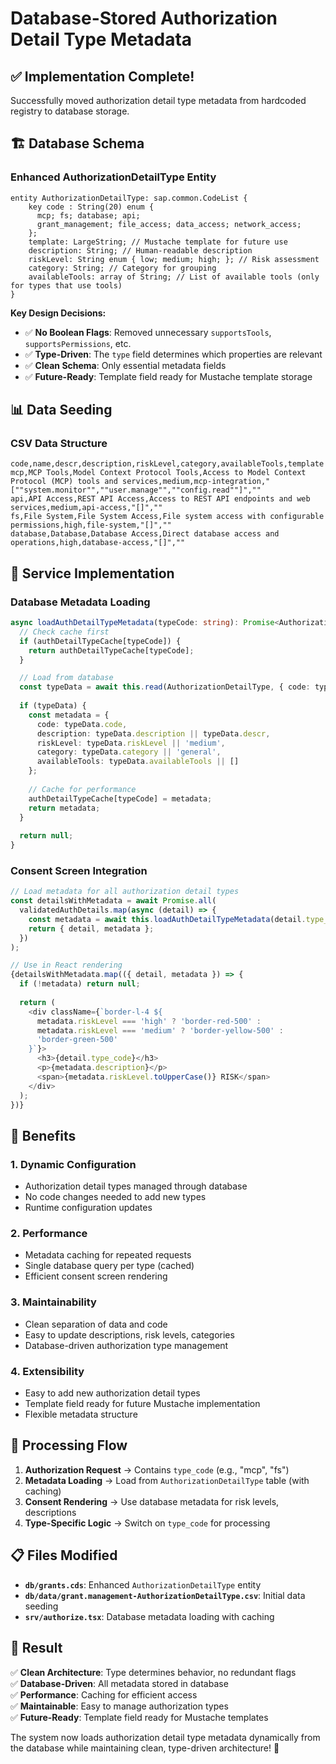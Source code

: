 # Database-Stored Authorization Detail Type Metadata

## ✅ Implementation Complete!

Successfully moved authorization detail type metadata from hardcoded registry to database storage.

## 🏗️ **Database Schema**

### Enhanced AuthorizationDetailType Entity
```cds
entity AuthorizationDetailType: sap.common.CodeList {
    key code : String(20) enum { 
      mcp; fs; database; api;
      grant_management; file_access; data_access; network_access;
    };
    template: LargeString; // Mustache template for future use
    description: String; // Human-readable description
    riskLevel: String enum { low; medium; high; }; // Risk assessment
    category: String; // Category for grouping
    availableTools: array of String; // List of available tools (only for types that use tools)
}
```

**Key Design Decisions:**
- ✅ **No Boolean Flags**: Removed unnecessary `supportsTools`, `supportsPermissions`, etc.
- ✅ **Type-Driven**: The `type` field determines which properties are relevant
- ✅ **Clean Schema**: Only essential metadata fields
- ✅ **Future-Ready**: Template field ready for Mustache template storage

## 📊 **Data Seeding**

### CSV Data Structure
```csv
code,name,descr,description,riskLevel,category,availableTools,template
mcp,MCP Tools,Model Context Protocol Tools,Access to Model Context Protocol (MCP) tools and services,medium,mcp-integration,"[""system.monitor"",""user.manage"",""config.read""]",""
api,API Access,REST API Access,Access to REST API endpoints and web services,medium,api-access,"[]",""
fs,File System,File System Access,File system access with configurable permissions,high,file-system,"[]",""
database,Database,Database Access,Direct database access and operations,high,database-access,"[]",""
```

## 🔧 **Service Implementation**

### Database Metadata Loading
```typescript
async loadAuthDetailTypeMetadata(typeCode: string): Promise<AuthorizationDetailTypeMetadata | null> {
  // Check cache first
  if (authDetailTypeCache[typeCode]) {
    return authDetailTypeCache[typeCode];
  }

  // Load from database
  const typeData = await this.read(AuthorizationDetailType, { code: typeCode });
  
  if (typeData) {
    const metadata = {
      code: typeData.code,
      description: typeData.description || typeData.descr,
      riskLevel: typeData.riskLevel || 'medium',
      category: typeData.category || 'general',
      availableTools: typeData.availableTools || []
    };
    
    // Cache for performance
    authDetailTypeCache[typeCode] = metadata;
    return metadata;
  }
  
  return null;
}
```

### Consent Screen Integration
```typescript
// Load metadata for all authorization detail types
const detailsWithMetadata = await Promise.all(
  validatedAuthDetails.map(async (detail) => {
    const metadata = await this.loadAuthDetailTypeMetadata(detail.type_code);
    return { detail, metadata };
  })
);

// Use in React rendering
{detailsWithMetadata.map(({ detail, metadata }) => {
  if (!metadata) return null;
  
  return (
    <div className={`border-l-4 ${
      metadata.riskLevel === 'high' ? 'border-red-500' :
      metadata.riskLevel === 'medium' ? 'border-yellow-500' :
      'border-green-500'
    }`}>
      <h3>{detail.type_code}</h3>
      <p>{metadata.description}</p>
      <span>{metadata.riskLevel.toUpperCase()} RISK</span>
    </div>
  );
})}
```

## 🎯 **Benefits**

### 1. **Dynamic Configuration**
- Authorization detail types managed through database
- No code changes needed to add new types
- Runtime configuration updates

### 2. **Performance**
- Metadata caching for repeated requests
- Single database query per type (cached)
- Efficient consent screen rendering

### 3. **Maintainability**
- Clean separation of data and code
- Easy to update descriptions, risk levels, categories
- Database-driven authorization type management

### 4. **Extensibility**
- Easy to add new authorization detail types
- Template field ready for future Mustache implementation
- Flexible metadata structure

## 🔄 **Processing Flow**

1. **Authorization Request** → Contains `type_code` (e.g., "mcp", "fs")
2. **Metadata Loading** → Load from `AuthorizationDetailType` table (with caching)
3. **Consent Rendering** → Use database metadata for risk levels, descriptions
4. **Type-Specific Logic** → Switch on `type_code` for processing

## 📋 **Files Modified**

- **`db/grants.cds`**: Enhanced `AuthorizationDetailType` entity
- **`db/data/grant.management-AuthorizationDetailType.csv`**: Initial data seeding
- **`srv/authorize.tsx`**: Database metadata loading with caching

## 🚀 **Result**

✅ **Clean Architecture**: Type determines behavior, no redundant flags  
✅ **Database-Driven**: All metadata stored in database  
✅ **Performance**: Caching for efficient access  
✅ **Maintainable**: Easy to manage authorization types  
✅ **Future-Ready**: Template field ready for Mustache templates  

The system now loads authorization detail type metadata dynamically from the database while maintaining clean, type-driven architecture! 🎉

